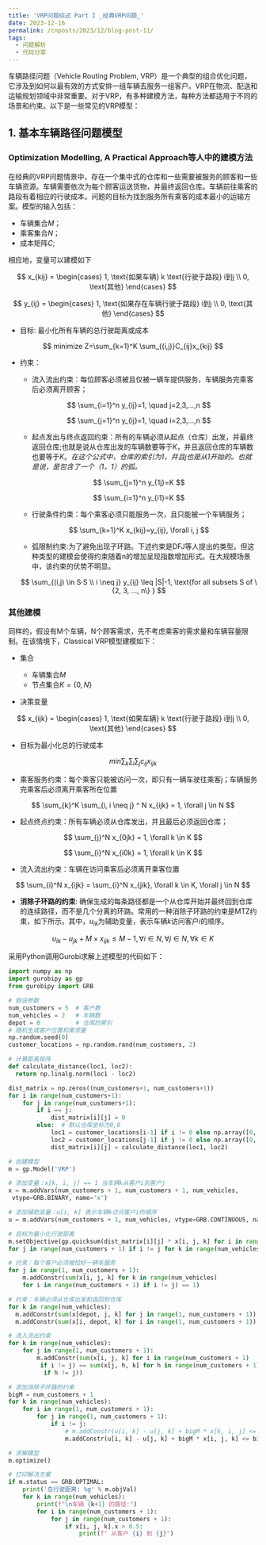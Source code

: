 ```yaml
---
title: 'VRP问题综述 Part I _经典VRP问题_'
date: 2023-12-16
permalink: /cnposts/2023/12/blog-post-11/
tags:
  - 问题解析
  - 代码分享
---
```


车辆路径问题（Vehicle Routing Problem, VRP）是一个典型的组合优化问题，它涉及到如何以最有效的方式安排一组车辆去服务一组客户。VRP在物流、配送和运输规划领域中非常重要。对于VRP，有多种建模方法，每种方法都适用于不同的场景和约束。以下是一些常见的VRP模型：
## 1. 基本车辆路径问题模型

### Optimization Modelling, A Practical Approach等人中的建模方法
   在经典的VRP问题情景中，存在一个集中式的仓库和一些需要被服务的顾客和一些车辆资源。车辆需要依次为每个顾客运送货物，并最终返回仓库。车辆前往乘客的路段有着相应的行驶成本。问题的目标为找到服务所有乘客的成本最小的运输方案。模型的输入包括：
   + 车辆集合$M$；
   + 乘客集合$N$；
   + 成本矩阵$C$;
  
  相应地，变量可以建模如下

  $$
  x_{kij} = \begin{cases}
    1, \text{如果车辆} k \text{行驶于路段} i到j \\
    0, \text{其他}
  \end{cases}
  $$

  $$
  y_{ij} = \begin{cases}
    1, \text{如果存在车辆行驶于路段} i到j \\
    0, \text{其他}
  \end{cases}
  $$

  + 目标: 最小化所有车辆的总行驶距离或成本

  $$
  minimize Z=\sum_{k=1}^K \sum_{(i,j)}C_{ij}x_{kij}
  $$

  + 约束：
    + 流入流出约束：每位顾客必须被且仅被一辆车提供服务，车辆服务完乘客后必须离开顾客；

    $$
    \sum_{i=1}^n y_{ij}=1, \quad j=2,3,...,n
    $$

    $$
    \sum_{j=1}^n y_{ij}=1, \quad i=2,3,...,n
    $$

    + 起点发出与终点返回约束：所有的车辆必须从起点（仓库）出发，并最终返回仓库;也就是说从仓库出发的车辆数要等于$K$，并且返回仓库的车辆数也要等于$K$。_在这个公式中，仓库的索引为1，并且j也是从1开始的。也就是说，是包含了一个（1，1）的弧。_

    $$
    \sum_{j=1}^n y_{1j}=K
    $$

    $$
    \sum_{i=1}^n y_{i1}=K
    $$

    + 行驶条件约束：每个乘客必须只能服务一次，且只能被一个车辆服务；

    $$
    \sum_{k=1}^K x_{kij}=y_{ij},  \forall i, j
    $$

    + 弧限制约束:为了避免出现子环路。下述约束是DFJ等人提出的类型。但这种类型的建模会使得约束随着n的增加呈现指数增加形式。在大规模场景中，该约束的优势不明显。

    $$
    \sum_{(i,j) \in S·S \\ i \neq j} y_{ij} \leq |S|-1, \text{for all subsets  S of \{2, 3, ..., n\} }
    $$

### 其他建模

同样的，假设有M个车辆，N个顾客需求，先不考虑乘客的需求量和车辆容量限制。在该情境下，Classical VRP模型建模如下：

  + 集合
    + 车辆集合$M$
    + 节点集合$K=\{0, N\}$

  + 决策变量

  $$
  x_{ijk} = \begin{cases}
    1, \text{如果车辆} k \text{行驶于路段} i到j \\
    0, \text{其他}
  \end{cases}
  $$

  + 目标为最小化总的行驶成本

  $$
  min \sum_{k} \sum_{i} \sum_{j} c_{ij}x_{ijk}
  $$
  
  + 乘客服务约束：每个乘客只能被访问一次，即只有一辆车驶往乘客j；车辆服务完乘客后必须离开乘客所在位置

  $$
  \sum_{k}^K \sum_{i, i \neq j} ^ N x_{ijk} = 1, \forall j \in N
  $$

  + 起点终点约束：所有车辆必须从仓库发出，并且最后必须返回仓库；

  $$
  \sum_{j}^N x_{0jk} = 1, \forall k \in K
  $$


  $$
  \sum_{i}^N x_{i0k} = 1, \forall k \in K
  $$

  + 流入流出约束：车辆在访问乘客后必须离开乘客位置

  $$
  \sum_{i}^N x_{ijk} = \sum_{i}^N x_{jik}, \forall k \in K, \forall j \in N
  $$

  + **消除子环路的约束**: 确保生成的每条路径都是一个从仓库开始并最终回到仓库的连续路径，而不是几个分离的环路。常用的一种消除子环路的约束是MTZ约束，如下所示。其中，$u_{ik}$为辅助变量，表示车辆$k$访问客户$i$的顺序。

  $$
  u_{ik} - u_{jk} + M \times x_{ijk} \leq M - 1, \forall i \in N, \forall j \in N, \forall k \in K
  $$

  
  采用Python调用Gurobi求解上述模型的代码如下：

  ```python
  import numpy as np
  import gurobipy as gp
  from gurobipy import GRB

  # 假设参数
  num_customers = 5  # 客户数
  num_vehicles = 2   # 车辆数
  depot = 0          # 仓库的索引
  # 随机生成客户位置和需求量
  np.random.seed(0)
  customer_locations = np.random.rand(num_customers, 2)

  # 计算距离矩阵
  def calculate_distance(loc1, loc2):
    return np.linalg.norm(loc1 - loc2)

  dist_matrix = np.zeros((num_customers+1, num_customers+1))
  for i in range(num_customers+1):
      for j in range(num_customers+1):
          if i == j:
              dist_matrix[i][j] = 0
          else:  # 默认仓库坐标为0,0
              loc1 = customer_locations[i-1] if i != 0 else np.array([0, 0])
              loc2 = customer_locations[j-1] if j != 0 else np.array([0, 0])
              dist_matrix[i][j] = calculate_distance(loc1, loc2)

  # 创建模型
  m = gp.Model('VRP')

  # 添加变量：x[k, i, j] == 1 当车辆k从客户i到客户j
  x = m.addVars(num_customers + 1, num_customers + 1, num_vehicles,
   vtype=GRB.BINARY, name='x')

  # 添加辅助变量：u[i, k] 表示车辆k访问客户i的顺序
  u = m.addVars(num_customers + 1, num_vehicles, vtype=GRB.CONTINUOUS, name='u')

  # 目标为最小化行驶距离
  m.setObjective(gp.quicksum(dist_matrix[i][j] * x[i, j, k] for i in range(num_customers + 1) 
  for j in range(num_customers + 1) if i != j for k in range(num_vehicles)), GRB.MINIMIZE)

  # 约束：每个客户必须被恰好一辆车服务
  for j in range(1, num_customers + 1):
      m.addConstr(sum(x[i, j, k] for k in range(num_vehicles) 
      for i in range(num_customers + 1) if i != j) == 1)

  # 约束：车辆必须从仓库出发和返回到仓库
  for k in range(num_vehicles):
    m.addConstr(sum(x[depot, j, k] for j in range(1, num_customers + 1)) == 1)
    m.addConstr(sum(x[i, depot, k] for i in range(1, num_customers + 1)) == 1)

  # 流入流出约束
  for k in range(num_vehicles):
      for j in range(1, num_customers + 1):
          m.addConstr(sum(x[i, j, k] for i in range(num_customers + 1)
           if i != j) == sum(x[j, h, k] for h in range(num_customers + 1)
            if h != j))

  # 添加消除子环路的约束
  bigM = num_customers + 1
  for k in range(num_vehicles):
      for i in range(1, num_customers + 1):
          for j in range(1, num_customers + 1):
              if i != j:
                  # m.addConstr(u[i, k] - u[j, k] + bigM * x[k, i, j] <= bigM - 1)
                  m.addConstr(u[i, k] - u[j, k] + bigM * x[i, j, k] <= bigM - 1)
  
  # 求解模型
  m.optimize()

  # 打印解决方案
  if m.status == GRB.OPTIMAL:
      print('总行驶距离: %g' % m.objVal)
      for k in range(num_vehicles):
          print(f"\n车辆 {k+1} 的路径:")
          for i in range(num_customers + 1):
              for j in range(num_customers + 1):
                  if x[i, j, k].x > 0.5:
                      print(f" 从客户 {i} 到 {j}")
  ```

